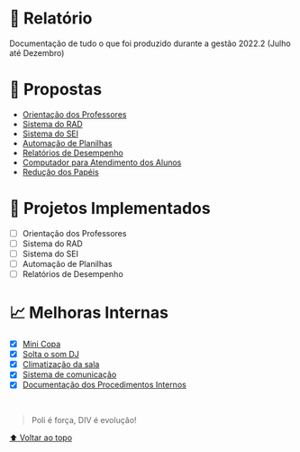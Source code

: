 # 📝 Relatório

Documentação de tudo o que foi produzido durante a gestão 2022.2 (Julho até Dezembro)

# 🎯 Propostas
- [Orientação dos Professores](orientacao-professores)
- [Sistema do RAD](https://github.com/DIVE-POLI/consulta-orientacoes)
- [Sistema do SEI](https://github.com/DIVE-POLI/controle-cadastros-SEI)
- [Automação de Planilhas](#)
- [Relatórios de Desempenho](#)
- [Computador para Atendimento dos Alunos](#)
- [Redução dos Papéis](#)

# 🚀 Projetos Implementados
- [ ] Orientação dos Professores
- [ ] Sistema do RAD
- [ ] Sistema do SEI
- [ ] Automação de Planilhas
- [ ] Relatórios de Desempenho

# 📈 Melhoras Internas
- [x] [Mini Copa](#)
- [x] [Solta o som DJ](#)
- [x] [Climatização da sala](#)
- [x] [Sistema de comunicação](#)
- [x] [Documentação dos Procedimentos Internos](procedimentos-internos)

</br>

> Poli é força, DIV é evolução!

[⬆ Voltar ao topo](#-relatório)
